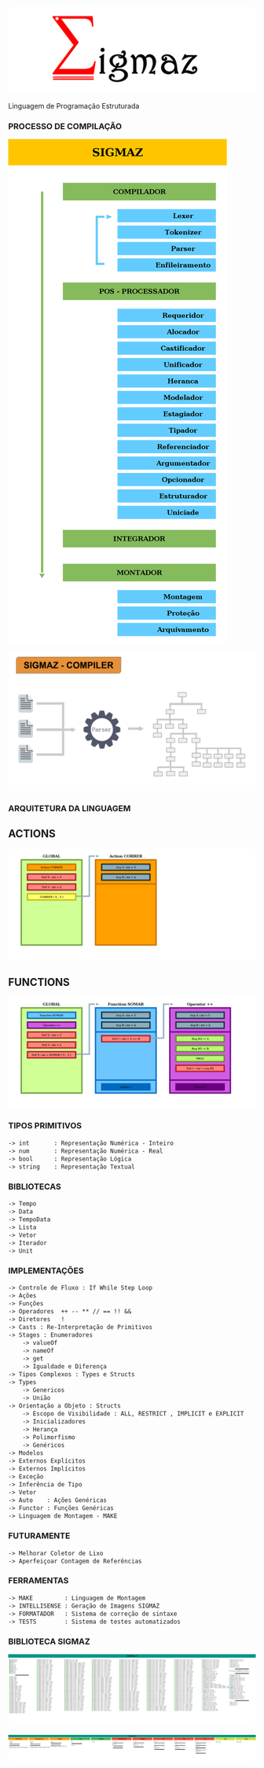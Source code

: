 
 
![Sigmaz](https://raw.githubusercontent.com/luandkg/Sigmaz/master/res/imagens/logo.png)

  Linguagem de Programação Estruturada

### PROCESSO DE COMPILAÇÃO

![Sigmaz](https://raw.githubusercontent.com/luandkg/Sigmaz/master/res/imagens/compiler.png)

![Sigmaz](https://raw.githubusercontent.com/luandkg/Sigmaz/master/res/imagens/sigmaz_03.png)

### ARQUITETURA DA LINGUAGEM

## ACTIONS
![Sigmaz](https://raw.githubusercontent.com/luandkg/Sigmaz/master/res/imagens/escopo_01.png)

## FUNCTIONS
![Sigmaz](https://raw.githubusercontent.com/luandkg/Sigmaz/master/res/imagens/escopo_02.png)

    
 ### TIPOS PRIMITIVOS
 
    -> int       : Representação Numérica - Inteiro
    -> num       : Representação Numérica - Real
    -> bool      : Representação Lógica
    -> string    : Representação Textual
    
### BIBLIOTECAS
    
    -> Tempo
    -> Data
    -> TempoData
    -> Lista
    -> Vetor
    -> Iterador
    -> Unit

    
 ### IMPLEMENTAÇÕES
 
    -> Controle de Fluxo : If While Step Loop
    -> Ações
    -> Funções
    -> Operadores  ++ -- ** // == !! &&
    -> Diretores   !
    -> Casts : Re-Interpretação de Primitivos
    -> Stages : Enumeradores
        -> valueOf
        -> nameOf
        -> get
        -> Igualdade e Diferença
    -> Tipos Complexos : Types e Structs
    -> Types
        -> Genericos
        -> União
    -> Orientação a Objeto : Structs
        -> Escopo de Visibilidade : ALL, RESTRICT , IMPLICIT e EXPLICIT
        -> Inicializadores
        -> Herança
        -> Polimorfismo
        -> Genéricos
    -> Modelos
    -> Externos Explícitos
    -> Externos Implícitos
    -> Exceção
    -> Inferência de Tipo
    -> Vetor
    -> Auto    : Ações Genéricas
    -> Functor : Funções Genéricas
    -> Linguagem de Montagem - MAKE
    
   ### FUTURAMENTE
   
    -> Melhorar Coletor de Lixo
    -> Aperfeiçoar Contagem de Referências
    
  ### FERRAMENTAS
    
    -> MAKE         : Linguagem de Montagem
    -> INTELLISENSE : Geração de Imagens SIGMAZ
    -> FORMATADOR   : Sistema de correção de sintaxe
    -> TESTS        : Sistema de testes automatizados
    
   ### BIBLIOTECA SIGMAZ
    
![lib1](https://raw.githubusercontent.com/luandkg/Sigmaz/master/res/imagens/lib1.png)
    
![lib2](https://raw.githubusercontent.com/luandkg/Sigmaz/master/res/imagens/lib2.png)

    
       